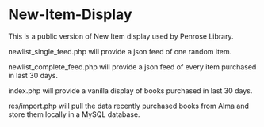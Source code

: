 # New-Item-Display
This is a public version of New Item display used by Penrose Library.

newlist_single_feed.php will provide a json feed of one random item. 

newlist_complete_feed.php will provide a json feed of every item purchased in last 30 days.

index.php will provide a vanilla display of books purchased in last 30 days.

res/import.php will pull the data recently purchased books from Alma and store them locally in a MySQL database.
